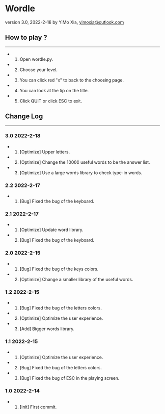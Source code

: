 # Wordle

version 3.0, 2022-2-18 by YiMo Xia, <yimoxia@outlook.com>

## How to play ?

***

- 1. Open wordle.py.
- 2. Choose your level.
- 3. You can click red "x" to back to the choosing page.
- 4. You can look at the tip on the title.
- 5. Click QUIT or click ESC to exit.

## Change Log

***

### 3.0 2022-2-18

- 1. [Optimize] Upper letters.
- 2. [Optimize] Change the 10000 useful words to be the answer list.
- 3. [Optimize] Use a large words library to check type-in words.

### 2.2 2022-2-17

- 1. [Bug] Fixed the bug of the keyboard.

### 2.1 2022-2-17

- 1. [Optimize] Update word library.
- 2. [Bug] Fixed the bug of the keyboard.

### 2.0 2022-2-15

- 1. [Bug] Fixed the bug of the keys colors.
- 2. [Optimize] Change a smaller library of the useful words.

### 1.2 2022-2-15

- 1. [Bug] Fixed the bug of the letters colors.
- 2. [Optimize] Optimize the user experience.
- 3. [Add] Bigger words library.

### 1.1 2022-2-15

- 1. [Optimize] Optimize the user experience.
- 2. [Bug] Fixed the bug of the letters colors.
- 3. [Bug] Fixed the bug of ESC in the playing screen.

### 1.0 2022-2-14

- 1. [Init] First commit.
